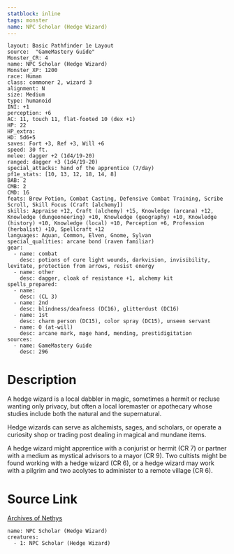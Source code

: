```yaml
---
statblock: inline
tags: monster
name: NPC Scholar (Hedge Wizard)
---
```

```statblock
layout: Basic Pathfinder 1e Layout
source:  "GameMastery Guide"
Monster_CR: 4
name: NPC Scholar (Hedge Wizard)
Monster_XP: 1200
race: Human
class: commoner 2, wizard 3
alignment: N
size: Medium
type: humanoid
INI: +1
perception: +6
AC: 11, touch 11, flat-footed 10 (dex +1)
HP: 22
HP_extra: 
HD: 5d6+5
saves: Fort +3, Ref +3, Will +6
speed: 30 ft.
melee: dagger +2 (1d4/19-20)
ranged: dagger +3 (1d4/19-20)
special_attacks: hand of the apprentice (7/day)
pf1e_stats: [10, 13, 12, 18, 14, 8]
BAB: 2
CMB: 2
CMD: 16
feats: Brew Potion, Combat Casting, Defensive Combat Training, Scribe Scroll, Skill Focus (Craft [alchemy])
skills: Appraise +12, Craft (alchemy) +15, Knowledge (arcana) +12, Knowledge (dungeoneering) +10, Knowledge (geography) +10, Knowledge (history) +10, Knowledge (local) +10, Perception +6, Profession (herbalist) +10, Spellcraft +12
languages: Aquan, Common, Elven, Gnome, Sylvan
special_qualities: arcane bond (raven familiar)
gear:
  - name: combat
    desc: potions of cure light wounds, darkvision, invisibility, levitate, protection from arrows, resist energy
  - name: other
    desc: dagger, cloak of resistance +1, alchemy kit
spells_prepared:
  - name:
    desc: (CL 3)
  - name: 2nd
    desc: blindness/deafness (DC16), glitterdust (DC16)
  - name: 1st
    desc: charm person (DC15), color spray (DC15), unseen servant
  - name: 0 (at-will)
    desc: arcane mark, mage hand, mending, prestidigitation
sources:
  - name: GameMastery Guide
    desc: 296
```
# Description
A hedge wizard is a local dabbler in magic, sometimes a hermit or recluse wanting only privacy, but often a local loremaster or apothecary whose studies include both the natural and the supernatural.

Hedge wizards can serve as alchemists, sages, and scholars, or operate a curiosity shop or trading post dealing in magical and mundane items.

A hedge wizard might apprentice with a conjurist or hermit (CR 7) or partner with a medium as mystical advisors to a mayor (CR 9). Two cultists might be found working with a hedge wizard (CR 6), or a hedge wizard may work with a pilgrim and two acolytes to administer to a remote village (CR 6).
# Source Link
[Archives of Nethys](https://aonprd.com/NPCDisplay.aspx?ItemName=Scholar%20(Hedge%20Wizard))
```encounter-table
name: NPC Scholar (Hedge Wizard)
creatures:
  - 1: NPC Scholar (Hedge Wizard)
```
